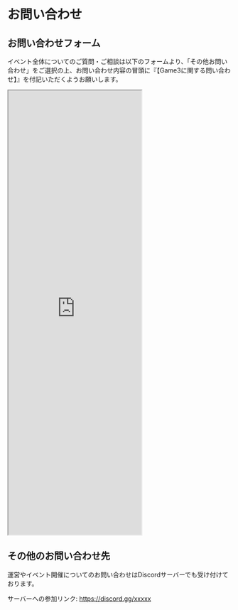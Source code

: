 # お問い合わせ

## お問い合わせフォーム

イベント全体についてのご質問・ご相談は以下のフォームより、「その他お問い合わせ」をご選択の上、お問い合わせ内容の冒頭に『【Game3に関する問い合わせ】』を付記いただくようお願いします。

<div class="h-full w-full flex justify-center">
  <iframe
  src="https://docs.google.com/forms/d/e/1FAIpQLSdzEZBKnQP21iuczfuG22zD5_1ZPzeWOsmhFs_Iqc-OYLtYkg/viewform?embedded=true"
  height="1000px"
  class="max-w-800px w-full"
  >
  読み込んでいます…</iframe>
</div>

## その他のお問い合わせ先

運営やイベント開催についてのお問い合わせはDiscordサーバーでも受け付けております。

サーバーへの参加リンク: <https://discord.gg/xxxxx>

